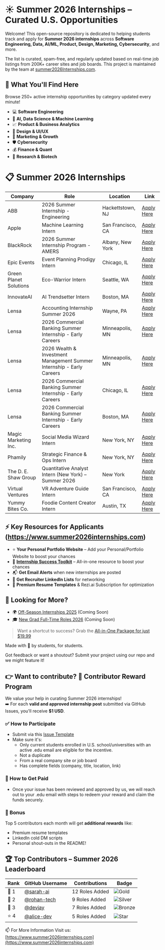 # ☀️ Summer 2026 Internships – Curated U.S. Opportunities

Welcome! This open-source repository is dedicated to helping students track and apply for **Summer 2026 internships** across **Software Engineering, Data, AI/ML, Product, Design, Marketing, Cybersecurity**, and more.

The list is curated, spam-free, and regularly updated based on real-time job listings from 200K+ career sites and job boards. This project is maintained by the team at [summer2026Internships.com](https://www.summer2026internships.com).

## 🎯 What You'll Find Here

Browse 250+ active internship opportunities by category updated every minute!

- 💻 **Software Engineering**
- 🤖 **AI, Data Science & Machine Learning**
- 📈 **Product & Business Analytics**
- 🎨 **Design & UI/UX**
- 📢 **Marketing & Growth**
- 🛡 **Cybersecurity**
- 💰 **Finance & Quant**
- 🧪 **Research & Biotech**

# 📋 Summer 2026 Internships 

<!-- START_TABLE -->
| Company | Role | Location | Link |
|---------|------|----------|------|
| ABB | 2026 Summer Internship - Engineering | Hackettstown, NJ | [Apply Here](https://www.linkedin.com/jobs/view/4255143091) |
| Apple | Machine Learning Intern | San Francisco, CA  | [Apply Here](https://www.apple.com) |
| BlackRock  | 2026 Summer Internship Program - AMERS | Albany, New York | [Apply Here](https://careers.blackrock.com/job/-/-/45831/78311026912?source=LinkedIn) |
| Epic Events | Event Planning Prodigy Intern | Chicago, IL | [Apply Here](https://example7b75.com/apply6) |
| Green Planet Solutions | Eco-Warrior Intern | Seattle, WA | [Apply Here](https://example7088.com/apply3) |
| InnovateAI | AI Trendsetter Intern | Boston, MA | [Apply Here](https://example3082.com/apply5) |
| Lensa | Accounting Internship Summer 2026  | Wayne, PA | [Apply Here](https://lensa.com/job-application-accounting-internship-summer-2026-in-wayne-pa/cpc-jd-v3/bdd3c15c3b73ec0e9b7e0b5b4cbefe35453222188f523f433d39e72a3abd4740?tr=b4a83a7f255547c9982fd106a9550d5aincc1&utm_source=linkedin&utm_medium=slot&utm_campaign=Financial+Specialists&utm_term=jse) |
| Lensa | 2026 Commercial Banking Summer Internship - Early Careers | Minneapolis, MN | [Apply Here](https://www.linkedin.com/jobs/view/4255758083) |
| Lensa | 2026 Wealth & Investment Management Summer Internship - Early Careers | Minneapolis, MN | [Apply Here](https://www.linkedin.com/jobs/view/4255755110) |
| Lensa | 2026 Commercial Banking Summer Internship - Early Careers | Chicago, IL  | [Apply Here](https://www.linkedin.com/jobs/view/4255748733) |
| Lensa | 2026 Commercial Banking Summer Internship - Early Careers | Boston, MA | [Apply Here](https://www.linkedin.com/jobs/view/4255748618) |
| Magic Marketing Inc. | Social Media Wizard Intern | New York, NY | [Apply Here](https://example098f.com/apply1) |
| Phamily | Strategic Finance & Ops Intern | New York, NY | [Apply Here](https://www.linkedin.com/jobs/view/strategic-finance-ops-intern-at-phamily-4256017823/?utm_campaign=google_jobs_apply&utm_source=google_jobs_apply&utm_medium=organic) |
| The D. E. Shaw Group | Quantitative Analyst Intern (New York) – Summer 2026 | New York | [Apply Here](https://www.deshaw.com/careers/quantitative-analyst-intern-new-york-summer-2026-5519?utm_campaign=google_jobs_apply&utm_source=google_jobs_apply&utm_medium=organic) |
| Virtual Ventures | VR Adventure Guide Intern | San Francisco, CA | [Apply Here](https://examplec8c6.com/apply2) |
| Yummy Bites Co. | Foodie Content Creator Intern | Austin, TX | [Apply Here](https://exampleb084.com/apply4) |
<!-- END_TABLE -->


## ⚡ Key Resources for Applicants (https://www.summer2026internships.com)

- ⭐ **Your Personal Portfolio Website** – Add your Personal/Portfolio Website to boost your chances
- 🧠 **[Internship Success Toolkit](https://www.summer2026internships.com)** – All-in-one resource to boost your chances
- 📬 **Get Email Alerts** when new internships are posted
- 🔗 **Get Recruiter LinkedIn Lists** for networking
- 📝 **Premium Resume Templates** & Rezi.ai Subscription for optimization

## 👀 Looking for More?

- 🌍 [Off-Season Internships 2025](#) (Coming Soon)
- 🎓 [New Grad Full-Time Roles 2026](#) (Coming Soon)

> Want a shortcut to success? Grab the [All-in-One Package for just $19.99](https://www.summer2026internships.com#all-in-one-package)

Made with 💚 by students, for students.  

Got feedback or want a shoutout? Submit your project using our repo and we might feature it!

## 👉 **Want to contribute?** 🎉 Contributor Reward Program

We value your help in curating Summer 2026 internships!  
➡️ For each **valid and approved internship post** submitted via GitHub Issues, you'll receive **$1 USD**.

### ✅ How to Participate
- Submit via this [Issue Template](https://github.com/summer2026internships/Summer2026-Internships/issues/new?template=new_internship.yaml)
- Make sure it's:
  - Only current students enrolled in U.S. school/universities with an active .edu email are eligible for the incentive. 
  - Not a duplicate
  - From a real company site or job board
  - Has complete fields (company, title, location, link)

### 💸 How to Get Paid
- Once your issue has been reviewed and approved by us, we will reach out to your .edu email with steps to redeem your reward and claim the funds securely.

### 🎁 Bonus
Top 5 contributors each month will get **additional rewards** like:
- Premium resume templates
- LinkedIn cold DM scripts
- Personal shout-outs in the README!

## 🏆 Top Contributors – Summer 2026 Leaderboard

| Rank | GitHub Username | Contributions | Badge |
|------|------------------|---------------|--------|
| 🥇 1 | [@sarah-ai](https://github.com/sarah-ai) | 12 Roles Added | ![Gold](https://img.shields.io/badge/Gold%20Contributor-%23ffd700?style=flat-square&logo=github) |
| 🥈 2 | [@rohan-tech](https://github.com/rohan-tech) | 9 Roles Added | ![Silver](https://img.shields.io/badge/Silver%20Contributor-%23c0c0c0?style=flat-square&logo=github) |
| 🥉 3 | [@devjay](https://github.com/devjay) | 7 Roles Added | ![Bronze](https://img.shields.io/badge/Bronze%20Contributor-%23cd7f32?style=flat-square&logo=github) |
| ⭐ 4 | [@alice-dev](https://github.com/alice-dev) | 5 Roles Added | ![Star](https://img.shields.io/badge/Contributor-%2300c87e?style=flat-square) |


📫 For More Information Visit us: [https://www.summer2026internships.com](https://www.summer2026internships.com)
